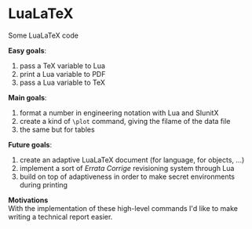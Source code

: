 # LuaLaTeX

Some LuaLaTeX code


**Easy goals**:

1. pass a TeX variable to Lua
2. print a Lua variable to PDF
3. pass a Lua variable to TeX

**Main goals**:

1. format a number in engineering notation with Lua and SIunitX
2. create a kind of `\plot` command, giving the filame of the data file
3. the same but for tables

**Future goals**:

1. create an adaptive LuaLaTeX document (for language, for objects, ...)
2. implement a sort of *Errata Corrige* revisioning system through Lua
3. build on top of adaptiveness in order to make secret environments during printing


**Motivations**  
With the implementation of these high-level commands I'd like to make  
writing a technical report easier.
